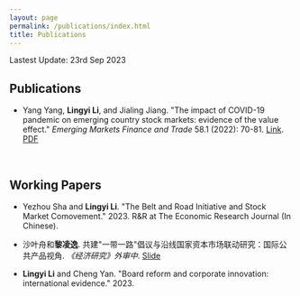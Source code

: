 ```yaml
---
layout: page
permalink: /publications/index.html
title: Publications
---
```

Lastest Update: 23rd Sep 2023&nbsp;

## Publications

- Yang Yang, **Lingyi Li**, and Jialing Jiang. "The impact of COVID-19 pandemic on emerging country stock markets: evidence of the value effect." *Emerging Markets Finance and Trade* 58.1 (2022): 70-81. [Link](https://www.tandfonline.com/doi/full/10.1080/1540496X.2021.1973423). [PDF](https://lingyili2000.github.io/mypaper/COVID-19.pdf)

  <br>

## Working Papers

- Yezhou Sha and **Lingyi Li**. "The Belt and Road Initiative and Stock Market Comovement." 2023. R&R at The Economic Research Journal (In Chinese).
- 沙叶舟和**黎凌逸**. 共建"一带一路"倡议与沿线国家资本市场联动研究：国际公共产品视角. *《经济研究》外审中*. [Slide](https://lingyili2000.github.io/mypaper/slides/一带一路.pdf)
- **Lingyi Li** and Cheng Yan. "Board reform and corporate innovation: international evidence." 2023.

  <br>
